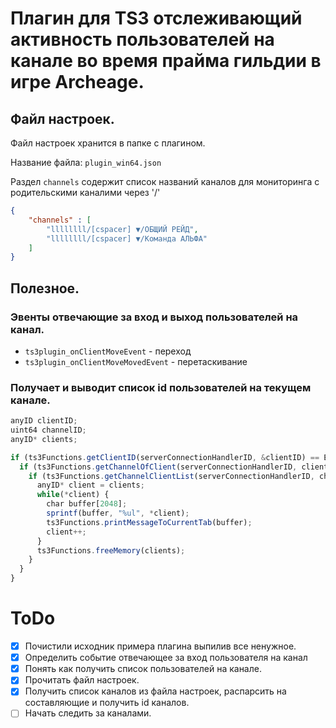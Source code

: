 # Плагин для TS3 отслеживающий активность пользователей на канале во время прайма гильдии в игре Archeage.

## Файл настроек.

Файл настроек хранится в папке с плагином.

Название файла: `plugin_win64.json`

Раздел `channels` содержит список названий каналов для мониторинга с родительскими каналими через '/'

```json
{
	"channels" : [
		"llllllll/[cspacer] ▼/ОБЩИЙ РЕЙД",
		"llllllll/[cspacer] ▼/Команда АЛЬФА"
	]
}
```

## Полезное.

### Эвенты отвечающие за вход и выход пользователей на канал.

* `ts3plugin_onClientMoveEvent` - переход
* `ts3plugin_onClientMoveMovedEvent` - перетаскивание

### Получает и выводит список id пользователей на текущем канале.

```javascript
anyID clientID;
uint64 channelID;
anyID* clients;

if (ts3Functions.getClientID(serverConnectionHandlerID, &clientID) == ERROR_ok) {
  if (ts3Functions.getChannelOfClient(serverConnectionHandlerID, clientID, &channelID) == ERROR_ok) {
    if (ts3Functions.getChannelClientList(serverConnectionHandlerID, channelID, &clients) == ERROR_ok) {
      anyID* client = clients;
      while(*client) {
        char buffer[2048];
        sprintf(buffer, "%ul", *client);
        ts3Functions.printMessageToCurrentTab(buffer);
        client++;
      }
      ts3Functions.freeMemory(clients);
    }
  }
}
```

# ToDo

- [x] Почистили исходник примера плагина выпилив все ненужное.
- [x] Определить событие отвечающее за вход пользователя на канал
- [x] Понять как получить список пользователей на канале.
- [x] Прочитать файл настроек.
- [x] Получить список каналов из файла настроек, распарсить на составляющие и получить id каналов.
- [ ] Начать следить за каналами.
